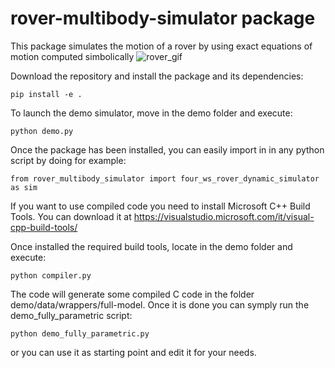 # rover-multibody-simulator package
This package simulates the motion of a rover by using exact equations of motion computed simbolically
![rover_gif](https://user-images.githubusercontent.com/70321193/112718941-6d31a080-8ef6-11eb-9c1a-13c8428d5094.gif)

Download the repository and install the package and its dependencies:
```
pip install -e .
```

To launch the demo simulator, move in the demo folder and execute:
```
python demo.py
```

Once the package has been installed, you can easily import in in any python script by doing for example:
```
from rover_multibody_simulator import four_ws_rover_dynamic_simulator as sim
```

If you want to use compiled code you need to install Microsoft C++ Build Tools. You can download it at https://visualstudio.microsoft.com/it/visual-cpp-build-tools/

Once installed the required build tools, locate in the demo folder and execute:

```
python compiler.py
```

The code will generate some compiled C code in the folder demo/data/wrappers/full-model. Once it is done you can symply run the demo_fully_parametric script:

```
python demo_fully_parametric.py
```

or you can use it as starting point and edit it for your needs.
